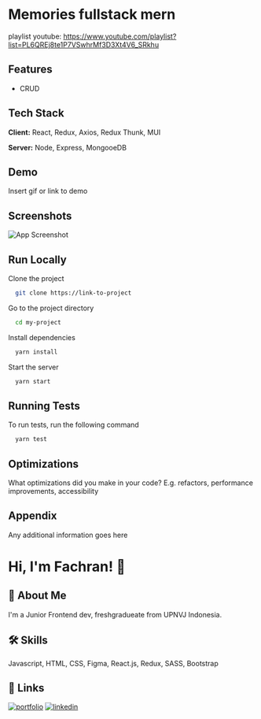 # Memories fullstack mern

playlist youtube:
https://www.youtube.com/playlist?list=PL6QREj8te1P7VSwhrMf3D3Xt4V6_SRkhu

## Features

- CRUD

## Tech Stack

**Client:** React, Redux, Axios, Redux Thunk, MUI

**Server:** Node, Express, MongooeDB

## Demo

Insert gif or link to demo

## Screenshots

![App Screenshot](https://via.placeholder.com/468x300?text=App+Screenshot+Here)

## Run Locally

Clone the project

```bash
  git clone https://link-to-project
```

Go to the project directory

```bash
  cd my-project
```

Install dependencies

```bash
  yarn install
```

Start the server

```bash
  yarn start
```

## Running Tests

To run tests, run the following command

```bash
  yarn test
```

## Optimizations

What optimizations did you make in your code? E.g. refactors, performance
improvements, accessibility

## Appendix

Any additional information goes here

# Hi, I'm Fachran! 👋

## 🚀 About Me

I'm a Junior Frontend dev, freshgradueate from UPNVJ Indonesia.

## 🛠 Skills

Javascript, HTML, CSS, Figma, React.js, Redux, SASS, Bootstrap

## 🔗 Links

[![portfolio](https://img.shields.io/badge/my_portfolio-000?style=for-the-badge&logo=ko-fi&logoColor=white)](https://fachran-sandi.netlify.app/)
[![linkedin](https://img.shields.io/badge/linkedin-0A66C2?style=for-the-badge&logo=linkedin&logoColor=white)](https://www.linkedin.com/in/fachransandi/)
